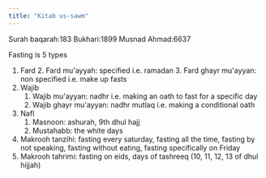 ```yaml
---
title: "Kitab us-sawm"
---
```

Surah baqarah:183
Bukhari:1899
Musnad Ahmad:6637

Fasting is 5 types
1. Fard
	2. Fard mu'ayyah: specified i.e. ramadan
	3. Fard ghayr mu'ayyan: non specified i.e. make up fasts
2. Wajib
	1. Wajib mu'ayyan: nadhr i.e. making an oath to fast for a specific day
	2. Wajib ghayr mu'ayyan: nadhr mutlaq i.e. making a conditional oath 
3. Nafl
	1. Masnoon: ashurah, 9th dhul hajj
	2. Mustahabb: the white days
4. Makrooh tanzihi: fasting every saturday, fasting all the time, fasting by not speaking, fasting without eating, fasting specifically on Friday 
5. Makrooh tahrimi: fasting on eids, days of tashreeq (10, 11, 12, 13 of dhul hijjah)
